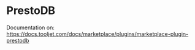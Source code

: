 
# PrestoDB

Documentation on: https://docs.tooljet.com/docs/marketplace/plugins/marketplace-plugin-prestodb